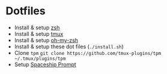 # Dotfiles

* Install & setup [zsh](http://www.zsh.org)
* Install & setup [tmux](https://tmux.github.io)
* Install & setup [oh-my-zsh](https://github.com/robbyrussell/oh-my-zsh)
* Install & setup these dot files (`./install.sh`)
* Clone `tpm` `git clone https://github.com/tmux-plugins/tpm ~/.tmux/plugins/tpm`
* Setup [Spaceship Prompt](https://denysdovhan.com/spaceship-prompt/#installing)
